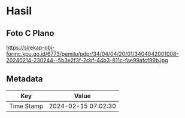 # Hasil

## Foto C Plano

https://sirekap-obj-formc.kpu.go.id/6773/pemilu/pdpr/34/04/04/20/01/3404042001008-20240214-230244--5b3e2f3f-2cbf-44b3-811c-fae99afcf99b.jpg


## Metadata

| Key        | Value               |
| ---------- | ------------------- |
| Time Stamp | 2024-02-15 07:02:30 |



